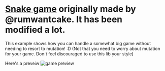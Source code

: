 # [Snake game](https://codeberg.org/rumwantscake/snake) originally made by @rumwantcake. It has been modified a lot.
This example shows how you can handle a somewhat big game without needing to resort to mutation! :D
(Not that you need to worry about mutation for your game. Don't feel discouraged to use this lib your style)



Here's a preveiw
![game preview](https://i.imgur.com/OF4Blkt.gif)
